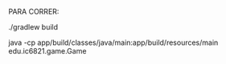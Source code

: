 PARA CORRER:

./gradlew build

 java -cp app/build/classes/java/main:app/build/resources/main edu.ic6821.game.Game
